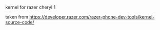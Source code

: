 kernel for razer cheryl 1 

taken from https://developer.razer.com/razer-phone-dev-tools/kernel-source-code/
